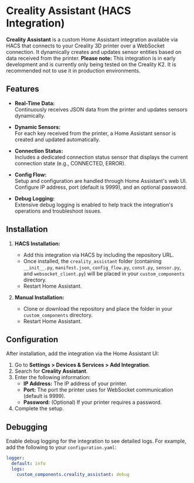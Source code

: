 # Creality Assistant (HACS Integration)

**Creality Assistant** is a custom Home Assistant integration available via HACS that connects to your Creality 3D printer over a WebSocket connection. It dynamically creates and updates sensor entities based on data received from the printer. **Please note:** This integration is in early development and is currently only being tested on the Creality K2. It is recommended not to use it in production environments.

## Features

- **Real-Time Data:**  
  Continuously receives JSON data from the printer and updates sensors dynamically.

- **Dynamic Sensors:**  
  For each key received from the printer, a Home Assistant sensor is created and updated automatically.

- **Connection Status:**  
  Includes a dedicated connection status sensor that displays the current connection state (e.g., CONNECTED, ERROR).

- **Config Flow:**  
  Setup and configuration are handled through Home Assistant's web UI. Configure IP address, port (default is 9999), and an optional password.

- **Debug Logging:**  
  Extensive debug logging is enabled to help track the integration's operations and troubleshoot issues.

## Installation

1. **HACS Installation:**
   - Add this integration via HACS by including the repository URL.
   - Once installed, the `creality_assistant` folder (containing `__init__.py`, `manifest.json`, `config_flow.py`, `const.py`, `sensor.py`, and `websocket_client.py`) will be placed in your `custom_components` directory.
   - Restart Home Assistant.

2. **Manual Installation:**
   - Clone or download the repository and place the folder in your `custom_components` directory.
   - Restart Home Assistant.

## Configuration

After installation, add the integration via the Home Assistant UI:

1. Go to **Settings > Devices & Services > Add Integration**.
2. Search for **Creality Assistant**.
3. Enter the following information:
   - **IP Address:** The IP address of your printer.
   - **Port:** The port the printer uses for WebSocket communication (default is 9999).
   - **Password:** (Optional) If your printer requires a password.
4. Complete the setup.

## Debugging

Enable debug logging for the integration to see detailed logs. For example, add the following to your `configuration.yaml`:

```yaml
logger:
  default: info
  logs:
    custom_components.creality_assistant: debug
